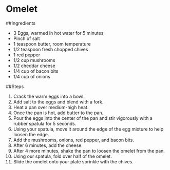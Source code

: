 # Omelet  

##Ingredients 
* 3 Eggs, warmed in hot water for 5 minutes
* Pinch of salt
* 1 teaspoon butter, room temperature
* 1/2 teaspoon fresh chopped chives
* 1 red pepper
* 1/2 cup mushrooms
* 1/2 cheddar cheese
* 1/4 cup of bacon bits
* 1/4 cup of onions 

##Steps
1. Crack the warm eggs into a bowl.
1. Add salt to the eggs and blend with a fork.
1. Heat a pan over medium-high heat. 
1. Once the pan is hot, add butter to the pan. 
1. Pour the eggs into the center of the pan and stir vigorously with a rubber spatula for 5 seconds. 
1. Using your spatula, move it around the edge of the egg mixture to help loosen the edge. 
1. Add the mushrooms, onions, red pepper, and bacon bits. 
1. After 6 minutes, add the cheese. 
1. After 4 more minutes, shake the pan to loosen the omelet from the pan. 
1. Using our spatula, fold over half of the omelet. 
1. Slide the omelet onto your plate sprinkle with the chives. 